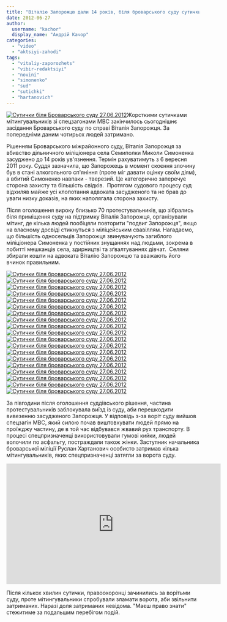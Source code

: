 ```yaml
---
title: "Віталію Запорожцю дали 14 років, біля броварського суду сутички зі спецпризначенцями. ФОТО, ВІДЕО"
date: 2012-06-27
author: 
  username: "kachor"
  display_name: "Андрій Качор"
categories: 
  - "video"
  - "aktsiyi-zahodi"
tags: 
  - "vitaliy-zaporozhets"
  - "vibir-redaktsiyi"
  - "novini"
  - "simonenko"
  - "sud"
  - "sutichki"
  - "hartanovich"
---
```


[![](https://mpz.brovary.org/wp-content/uploads/2012/06/DSC_5687.jpg "Сутички біля Броварського суду 27.06.2012")](https://mpz.brovary.org/wp-content/uploads/2012/06/DSC_5687.jpg)Жорсткими сутичками мітингувальників зі спецзагонами МВС закінчилось сьогоднішнє засідання Броварського суду по справі Віталія Запорожця. За попередніми даним чотирьох людей затримано.

Рішенням Броварського міжрайонного суду, Віталія Запорожця за вбивство дільничного міліціонера села Семиполки Миколи Симоненка засуджено до 14 років ув'язнення. Термін рахуватимуть з 6 вересня 2011 року. Суддя зазначила, що Запорожець в момент скоєння злочину був в стані алкогольного сп'яніння (проте міг давати оцінку своїм діям), а вбитий Симоненко навпаки - тверезий. Це категорично заперечує сторона захисту та більшість свідків.  Протягом судового процесу суд відхиляв майже усі клопотання адвоката засудженого та не брав до уваги низку доказів, на яких наполягала сторона захисту.

Після оголошення вироку близько 70 протестувальників, що зібрались біля приміщення суду на підтримку Віталія Запорожця, організували мітинг, де кілька людей пообіцяли повторити "подвиг Запорожця", якщо на власному досвіді стикнуться з міліцейським свавіллям. Нагадаємо, що більшість односельців Запорожця звинувачують загиблого міліціонера Симоненка у постійних знущаннях над людьми, зокрема в побитті мешканців села, здирництві та зґвалтуваннях дівчат.  Селяни збирали кошти на адвоката Віталію Запорожцю та вважають його вчинок правильним.

[![](https://mpz.brovary.org/wp-content/uploads/2012/06/DSC_5675.jpg "Сутички біля броварського суду 27.06.2012")](https://mpz.brovary.org/wp-content/uploads/2012/06/DSC_5675.jpg)[![](https://mpz.brovary.org/wp-content/uploads/2012/06/DSC_56871.jpg "Сутички біля броварського суду 27.06.2012")](https://mpz.brovary.org/wp-content/uploads/2012/06/DSC_56871.jpg)[![](https://mpz.brovary.org/wp-content/uploads/2012/06/DSC_5694.jpg "Сутички біля броварського суду 27.06.2012")](https://mpz.brovary.org/wp-content/uploads/2012/06/DSC_5694.jpg)[![](https://mpz.brovary.org/wp-content/uploads/2012/06/DSC_5696.jpg "Сутички біля броварського суду 27.06.2012")](https://mpz.brovary.org/wp-content/uploads/2012/06/DSC_5696.jpg)[![](https://mpz.brovary.org/wp-content/uploads/2012/06/DSC_5697.jpg "Сутички біля броварського суду 27.06.2012")](https://mpz.brovary.org/wp-content/uploads/2012/06/DSC_5697.jpg)[![](https://mpz.brovary.org/wp-content/uploads/2012/06/DSC_5704.jpg "Сутички біля броварського суду 27.06.2012")](https://mpz.brovary.org/wp-content/uploads/2012/06/DSC_5704.jpg)[![](https://mpz.brovary.org/wp-content/uploads/2012/06/DSC_5707.jpg "Сутички біля броварського суду 27.06.2012")](https://mpz.brovary.org/wp-content/uploads/2012/06/DSC_5707.jpg)[![](https://mpz.brovary.org/wp-content/uploads/2012/06/DSC_5714.jpg "Сутички біля броварського суду 27.06.2012")](https://mpz.brovary.org/wp-content/uploads/2012/06/DSC_5714.jpg)[![](https://mpz.brovary.org/wp-content/uploads/2012/06/DSC_5716.jpg "Сутички біля броварського суду 27.06.2012")](https://mpz.brovary.org/wp-content/uploads/2012/06/DSC_5716.jpg)[![](https://mpz.brovary.org/wp-content/uploads/2012/06/DSC_5718.jpg "Сутички біля броварського суду 27.06.2012")](https://mpz.brovary.org/wp-content/uploads/2012/06/DSC_5718.jpg)[![](https://mpz.brovary.org/wp-content/uploads/2012/06/DSC_5723.jpg "Сутички біля броварського суду 27.06.2012")](https://mpz.brovary.org/wp-content/uploads/2012/06/DSC_5723.jpg)[![](https://mpz.brovary.org/wp-content/uploads/2012/06/DSC_5725.jpg "Сутички біля броварського суду 27.06.2012")](https://mpz.brovary.org/wp-content/uploads/2012/06/DSC_5725.jpg)[![](https://mpz.brovary.org/wp-content/uploads/2012/06/DSC_5726.jpg "Сутички біля броварського суду 27.06.2012")](https://mpz.brovary.org/wp-content/uploads/2012/06/DSC_5726.jpg)[![](https://mpz.brovary.org/wp-content/uploads/2012/06/DSC_5728.jpg "Сутички біля броварського суду 27.06.2012")](https://mpz.brovary.org/wp-content/uploads/2012/06/DSC_5728.jpg)[![](https://mpz.brovary.org/wp-content/uploads/2012/06/DSC_5730.jpg "Сутички біля броварського суду 27.06.2012")](https://mpz.brovary.org/wp-content/uploads/2012/06/DSC_5730.jpg)[![](https://mpz.brovary.org/wp-content/uploads/2012/06/DSC_5742.jpg "Сутички біля броварського суду 27.06.2012")](https://mpz.brovary.org/wp-content/uploads/2012/06/DSC_5742.jpg)[![](https://mpz.brovary.org/wp-content/uploads/2012/06/DSC_5748.jpg "Сутички біля броварського суду 27.06.2012")](https://mpz.brovary.org/wp-content/uploads/2012/06/DSC_5748.jpg)[![](https://mpz.brovary.org/wp-content/uploads/2012/06/DSC_5776.jpg "Сутички біля броварського суду 27.06.2012")](https://mpz.brovary.org/wp-content/uploads/2012/06/DSC_5776.jpg)[![](https://mpz.brovary.org/wp-content/uploads/2012/06/DSC_5779.jpg "Сутички біля броварського суду 27.06.2012")](https://mpz.brovary.org/wp-content/uploads/2012/06/DSC_5779.jpg)

За півгодини після оголошення суддівського рішення, частина протестувальників заблокувала виїзд із суду, аби перешкодити вивезенню засудженого Запорожця. У відповідь з-за воріт суду вийшов спецзагін МВС, який силою почав виштовхувати людей прямо на проїжджу частину, де в той час відбувався жвавий рух транспорту. В процесі спецпризначенці використовували гумові кийки, людей волочили по асфальту, постраждали також жінки. Заступник начальника броварської міліції Руслан Хартанович особисто затримав кілька мітингувальників, яких спецпризначенці затягли за ворота суду.

<iframe src="http://www.youtube.com/embed/ZleLcE_oyzw" frameborder="0" width="560" height="315"></iframe>

Після кількох хвилин сутички, правоохоронці зачинились за ворітьми суду, проте мітингувальники спробували зламати ворота, аби звільнити затриманих. Наразі доля затриманих невідома. "Маєш право знати" стежитиме за подальшим перебігом подій.
